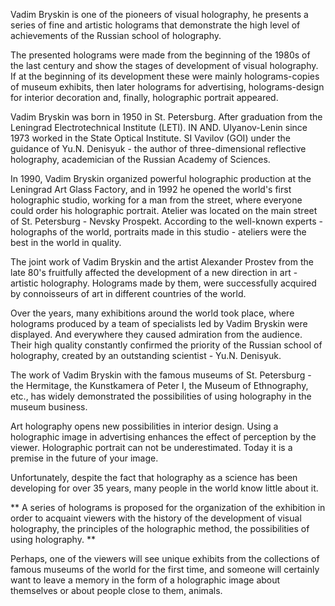 Vadim Bryskin is one of the pioneers of visual holography, he presents a series of fine and artistic holograms that demonstrate the high level of achievements of the Russian school of holography.

The presented holograms were made from the beginning of the 1980s of the last century and show the stages of development of visual holography. If at the beginning of its development these were mainly holograms-copies of museum exhibits, then later holograms for advertising, holograms-design for interior decoration and, finally, holographic portrait appeared.

Vadim Bryskin was born in 1950 in St. Petersburg. After graduation from the Leningrad Electrotechnical Institute (LETI). IN AND. Ulyanov-Lenin since 1973 worked in the State Optical Institute. SI Vavilov (GOI) under the guidance of Yu.N. Denisyuk - the author of three-dimensional reflective holography, academician of the Russian Academy of Sciences.

In 1990, Vadim Bryskin organized powerful holographic production at the Leningrad Art Glass Factory, and in 1992 he opened the world's first holographic studio, working for a man from the street, where everyone could order his holographic portrait. Atelier was located on the main street of St. Petersburg - Nevsky Prospekt. According to the well-known experts - holographs of the world, portraits made in this studio - ateliers were the best in the world in quality.

The joint work of Vadim Bryskin and the artist Alexander Prostev from the late 80's fruitfully affected the development of a new direction in art - artistic holography. Holograms made by them, were successfully acquired by connoisseurs of art in different countries of the world.

Over the years, many exhibitions around the world took place, where holograms produced by a team of specialists led by Vadim Bryskin were displayed. And everywhere they caused admiration from the audience. Their high quality constantly confirmed the priority of the Russian school of holography, created by an outstanding scientist - Yu.N. Denisyuk.

The work of Vadim Bryskin with the famous museums of St. Petersburg - the Hermitage, the Kunstkamera of Peter I, the Museum of Ethnography, etc., has widely demonstrated the possibilities of using holography in the museum business.

Art holography opens new possibilities in interior design. Using a holographic image in advertising enhances the effect of perception by the viewer. Holographic portrait can not be underestimated. Today it is a premise in the future of your image.

Unfortunately, despite the fact that holography as a science has been developing for over 35 years, many people in the world know little about it.

** A series of holograms is proposed for the organization of the exhibition in order to acquaint viewers with the history of the development of visual holography, the principles of the holographic method, the possibilities of using holography. **

Perhaps, one of the viewers will see unique exhibits from the collections of famous museums of the world for the first time, and someone will certainly want to leave a memory in the form of a holographic image about themselves or about people close to them, animals.

